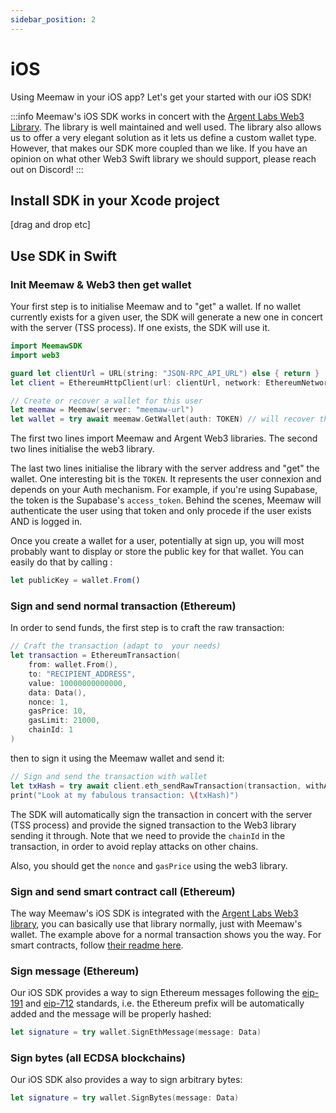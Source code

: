 ```yaml
---
sidebar_position: 2
---
```


# iOS

Using Meemaw in your iOS app? Let's get your started with our iOS SDK!

:::info
Meemaw's iOS SDK works in concert with the [Argent Labs Web3 Library](https://github.com/argentlabs/web3.swift). The library is well maintained and well used. The library also allows us to offer a very elegant solution as it lets us define a custom wallet type. However, that makes our SDK more coupled than we like. If you have an opinion on what other Web3 Swift library we should support, please reach out on Discord!
:::

## Install SDK in your Xcode project

[drag and drop etc]

## Use SDK in Swift

### Init Meemaw & Web3 then get wallet

Your first step is to initialise Meemaw and to "get" a wallet. If no wallet currently exists for a given user, the SDK will generate a new one in concert with the server (TSS process). If one exists, the SDK will use it.

```swift
import MeemawSDK
import web3

guard let clientUrl = URL(string: "JSON-RPC_API_URL") else { return }
let client = EthereumHttpClient(url: clientUrl, network: EthereumNetwork.sepolia) // using the Sepolia test net in this case

// Create or recover a wallet for this user
let meemaw = Meemaw(server: "meemaw-url")
let wallet = try await meemaw.GetWallet(auth: TOKEN) // will recover the wallet if exists for the user or create a new one
```

The first two lines import Meemaw and Argent Web3 libraries. The second two lines initialise the web3 library.

The last two lines initialise the library with the server address and "get" the wallet. One interesting bit is the `TOKEN`. It represents the user connexion and depends on your Auth mechanism. For example, if you're using Supabase, the token is the Supabase's `access_token`. Behind the scenes, Meemaw will authenticate the user using that token and only procede if the user exists AND is logged in.

Once you create a wallet for a user, potentially at sign up, you will most probably want to display or store the public key for that wallet. You can easily do that by calling :

```javascript
let publicKey = wallet.From()
```

### Sign and send normal transaction (Ethereum)

In order to send funds, the first step is to craft the raw transaction:

```swift
// Craft the transaction (adapt to  your needs) 
let transaction = EthereumTransaction(
    from: wallet.From(),
    to: "RECIPIENT_ADDRESS",
    value: 10000000000000,
    data: Data(),
    nonce: 1,
    gasPrice: 10,
    gasLimit: 21000,
    chainId: 1
)
```

then to sign it using the Meemaw wallet and send it:

```swift
// Sign and send the transaction with wallet
let txHash = try await client.eth_sendRawTransaction(transaction, withAccount: wallet)
print("Look at my fabulous transaction: \(txHash)")
```

The SDK will automatically sign the transaction in concert with the server (TSS process) and provide the signed transaction to the Web3 library sending it through. Note that we need to provide the `chainId` in the transaction, in order to avoid replay attacks on other chains. 

Also, you should get the `nonce` and `gasPrice` using the web3 library.

### Sign and send smart contract call (Ethereum)

The way Meemaw's iOS SDK is integrated with the [Argent Labs Web3 library](https://github.com/argentlabs/web3.swift), you can basically use that library normally, just with Meemaw's wallet. The example above for a normal transaction shows you the way. For smart contracts, follow [their readme here](https://github.com/argentlabs/web3.swift?tab=readme-ov-file#smart-contracts-static-types).

### Sign message (Ethereum)

Our iOS SDK provides a way to sign Ethereum messages following the [eip-191](https://eips.ethereum.org/EIPS/eip-191) and [eip-712](https://eips.ethereum.org/EIPS/eip-712) standards, i.e. the Ethereum prefix will be automatically added and the message will be properly hashed:

```swift
let signature = try wallet.SignEthMessage(message: Data)
```

### Sign bytes (all ECDSA blockchains)

Our iOS SDK also provides a way to sign arbitrary bytes:

```swift
let signature = try wallet.SignBytes(message: Data)
```